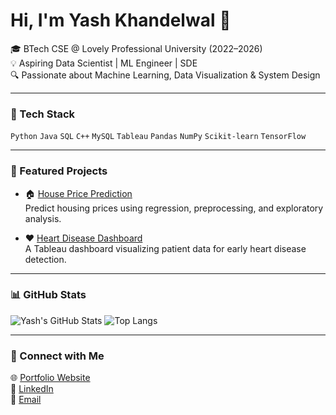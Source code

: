 <!--
**YashKhandelwal0705/YashKhandelwal0705** is a ✨ _special_ ✨ repository because its `README.md` (this file) appears on your GitHub profile.

Here are some ideas to get you started:

- 🔭 I’m currently working on ...
- 🌱 I’m currently learning ...
- 👯 I’m looking to collaborate on ...
- 🤔 I’m looking for help with ...
- 💬 Ask me about ...
- 📫 How to reach me: ...
- 😄 Pronouns: ...
- ⚡ Fun fact: ...
-->

# Hi, I'm Yash Khandelwal 👋

🎓 BTech CSE @ Lovely Professional University (2022–2026)  
💡 Aspiring Data Scientist | ML Engineer | SDE  
🔍 Passionate about Machine Learning, Data Visualization & System Design

---

### 🔧 Tech Stack
`Python` `Java` `SQL` `C++` `MySQL` `Tableau` `Pandas` `NumPy` `Scikit-learn` `TensorFlow`

---

### 📌 Featured Projects

- 🏠 [House Price Prediction](https://github.com/YashKhandelwal0705/House-price-prediction)  
  Predict housing prices using regression, preprocessing, and exploratory analysis.

- ❤️ [Heart Disease Dashboard](https://github.com/YashKhandelwal0705/HeartDiseaseVisualization)  
  A Tableau dashboard visualizing patient data for early heart disease detection.
---

### 📊 GitHub Stats

![Yash's GitHub Stats](https://github-readme-stats.vercel.app/api?username=YashKhandelwal0705&show_icons=true&theme=tokyonight)
![Top Langs](https://github-readme-stats.vercel.app/api/top-langs/?username=YashKhandelwal0705&layout=compact&theme=tokyonight)

---

### 🔗 Connect with Me

🌐 [Portfolio Website](https://yashkhandelwal07.netlify.app/)  
🔗 [LinkedIn](https://www.linkedin.com/in/yash-khandelwal-/)  
📧 [Email](mailto:yashkhandelwal0705@gmail.com)

